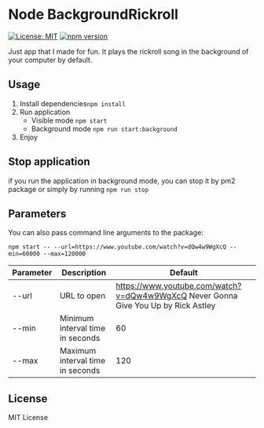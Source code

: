 # Node BackgroundRickroll

[![License: MIT](https://img.shields.io/badge/License-MIT-yellow.svg)](https://opensource.org/licenses/MIT)
[![npm version](https://badge.fury.io/js/bg-rickroll.svg)](https://badge.fury.io/js/bg-rickroll)

Just app that I made for fun. It plays the rickroll song in the background of your computer by default.

## Usage

1. Install dependencies`npm install`
2. Run application
   - Visible mode `npm start`
   - Background mode `npm run start:background`
3. Enjoy

## Stop application

if you run the application in background mode, you can stop it by pm2 package or simply by running `npm run stop`

## Parameters

You can also pass command line arguments to the package:

```
npm start -- --url=https://www.youtube.com/watch?v=dQw4w9WgXcQ --min=60000 --max=120000
```

| Parameter | Description                      | Default                                                                            |
| --------- | -------------------------------- | ---------------------------------------------------------------------------------- |
| --url     | URL to open                      | https://www.youtube.com/watch?v=dQw4w9WgXcQ Never Gonna Give You Up by Rick Astley |
| --min     | Minimum interval time in seconds | 60                                                                                 |
| --max     | Maximum interval time in seconds | 120                                                                                |

## License

MIT License
